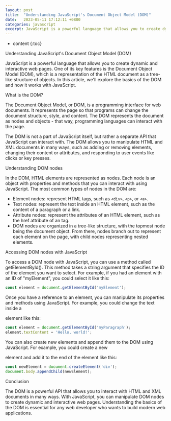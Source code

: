 ```yaml
---
layout: post
title:  "Understanding JavaScript's Document Object Model (DOM)"
date:   2023-05-11 17:12:11 +0800
categories: javascript
excerpt: JavaScript is a powerful language that allows you to create dynamic and interactive web pages. One of its key features is the Document Object Model (DOM), which is a representation of the HTML document as a tree-like structure of objects. In this article, we'll explore the basics of the DOM and how it works with JavaScript.
---
```


* content
{:toc}

Understanding JavaScript's Document Object Model (DOM)

JavaScript is a powerful language that allows you to create dynamic and interactive web pages. One of its key features is the Document Object Model (DOM), which is a representation of the HTML document as a tree-like structure of objects. In this article, we'll explore the basics of the DOM and how it works with JavaScript.

What is the DOM?

The Document Object Model, or DOM, is a programming interface for web documents. It represents the page so that programs can change the document structure, style, and content. The DOM represents the document as nodes and objects - that way, programming languages can interact with the page.

The DOM is not a part of JavaScript itself, but rather a separate API that JavaScript can interact with. The DOM allows you to manipulate HTML and XML documents in many ways, such as adding or removing elements, changing their content or attributes, and responding to user events like clicks or key presses.

Understanding DOM nodes

In the DOM, HTML elements are represented as nodes. Each node is an object with properties and methods that you can interact with using JavaScript. The most common types of nodes in the DOM are:

* Element nodes: represent HTML tags, such as `<div>`, `<p>`, or `<a>`.
* Text nodes: represent the text inside an HTML element, such as the content of a paragraph or a link.
* Attribute nodes: represent the attributes of an HTML element, such as the href attribute of an <a> tag.
* DOM nodes are organized in a tree-like structure, with the topmost node being the document object. From there, nodes branch out to represent each element on the page, with child nodes representing nested elements.

Accessing DOM nodes with JavaScript

To access a DOM node with JavaScript, you can use a method called getElementById(). This method takes a string argument that specifies the ID of the element you want to select. For example, if you had an element with an ID of "myElement", you could select it like this:

```js
const element = document.getElementById('myElement');
```
  
Once you have a reference to an element, you can manipulate its properties and methods using JavaScript. For example, you could change the text inside a <p> element like this:

```js
const element = document.getElementById('myParagraph');
element.textContent = 'Hello, world!';
```

You can also create new elements and append them to the DOM using JavaScript. For example, you could create a new <div> element and add it to the end of the <body> element like this:

```js
const newElement = document.createElement('div');
document.body.appendChild(newElement);
```

Conclusion

The DOM is a powerful API that allows you to interact with HTML and XML documents in many ways. With JavaScript, you can manipulate DOM nodes to create dynamic and interactive web pages. Understanding the basics of the DOM is essential for any web developer who wants to build modern web applications.

